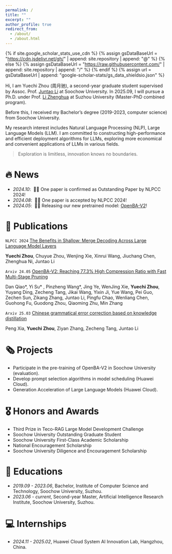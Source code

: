 ```yaml
---
permalink: /
title: ""
excerpt: ""
author_profile: true
redirect_from: 
  - /about/
  - /about.html
---
```


{% if site.google_scholar_stats_use_cdn %}
{% assign gsDataBaseUrl = "https://cdn.jsdelivr.net/gh/" | append: site.repository | append: "@" %}
{% else %}
{% assign gsDataBaseUrl = "https://raw.githubusercontent.com/" | append: site.repository | append: "/" %}
{% endif %}
{% assign url = gsDataBaseUrl | append: "google-scholar-stats/gs_data_shieldsio.json" %}

<span class='anchor' id='about-me'></span>

Hi, I am Yuechi Zhou (周月驰), a second-year graduate student supervised by Assoc. Prof. [Juntao Li](https://lijuntaopku.github.io) at Soochow University. In 2025.09, I will pursue a Ph.D. under Prof. [Li Zhenghua](https://web.suda.edu.cn/zhli13/) at Suzhou University (Master-PhD combined program).

Before this, I received my Bachelor’s degree (2019-2023, computer science) from Soochow University.

My research interest includes Natural Language Processing (NLP), Large Language Models (LLM). I am committed to constructing high-performance and efficient deployment algorithms for LLMs, exploring more economical and convenient applications of LLMs in various fields.
> Exploration is limitless, innovation knows no boundaries.

# 🔥 News
- *2024.10*: &nbsp;🎉🎉 One paper is confirmed as Outstanding Paper by NLPCC 2024!
- *2024.08*: &nbsp;🎉🎉 One paper is accepted by NLPCC 2024!
- *2024.05*: &nbsp;🎉🎉 Releasing our new pretrained model: [OpenBA-V2](https://arxiv.org/pdf/2405.05957)!

# 📝 Publications 

`NLPCC 2024` [The Benefits in Shallow: Merge Decoding Across Large Language Model Layers](https://link.springer.com/chapter/10.1007/978-981-97-9434-8_30)

**Yuechi Zhou**, Chuyue Zhou, Wenjing Xie, Xinrui Wang, Jiuchang Chen, Zhenghua Ni, Juntao Li


`Arxiv 24.05` [OpenBA-V2: Reaching 77.3% High Compression Ratio with Fast Multi-Stage Pruning](https://arxiv.org/pdf/2405.05957)

Dan Qiao\*, Yi Su\* , Pinzheng Wang\*, Jing Ye, WenJing Xie, **Yuechi Zhou**, Yuyang Ding, Zecheng Tang, Jikai Wang, Yixin Ji, Yue Wang, Pei Guo, Zechen Sun, Zikang Zhang, Juntao Li, Pingfu Chao, Wenliang Chen, Guohong Fu, Guodong Zhou, Qiaoming Zhu, Min Zhang


`Arxiv 25.03` [Chinese grammatical error correction based on knowledge distillation](https://arxiv.org/abs/2208.00351)

Peng Xia, **Yuechi Zhou**, Ziyan Zhang, Zecheng Tang, Juntao Li


# 🗞️ Projects
<span class='anchor' id='projects'></span>
- Participate in the pre-training of OpenBA-V2 in Soochow University (evaluation).
- Develop prompt selection algorithms in model scheduling (Huawei Cloud).
- Generation Acceleration of Large Language Models (Huawei Cloud).


# 🎖 Honors and Awards

- Third Prize in Teco-RAG Large Model Development Challenge
- Soochow University Outstanding Graduate Student
- Soochow University First-Class Academic Scholarship
- National Encouragement Scholarship
- Soochow University Diligence and Encouragement Scholarship


# 📖 Educations
- *2019.09 - 2023.06*, Bachelor, Institute of Computer Science and Technology, Soochow University, Suzhou.
- *2023.06 - current*, Second-year Master, Artificial Intelligence Research Institute, Soochow University, Suzhou.

# 💻 Internships
- *2024.11 - 2025.02*, Huawei Cloud System AI Innovation Lab, Hangzhou, China.
